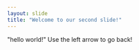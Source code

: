 ```yaml
---
layout: slide
title: "Welcome to our second slide!"
---
```

"hello world!"
Use the left arrow to go back!
